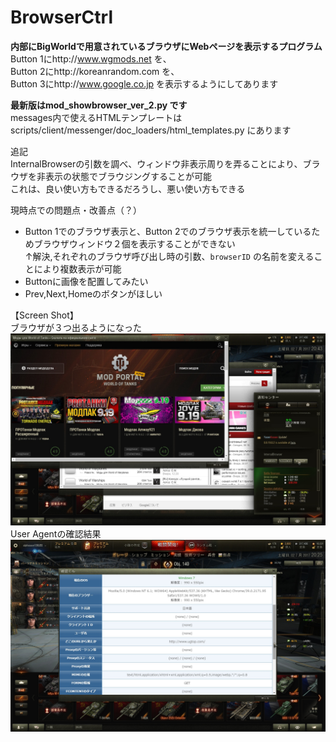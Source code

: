 # BrowserCtrl
<b>内部にBigWorldで用意されているブラウザにWebページを表示するプログラム</b>  
Button 1にhttp://www.wgmods.net を、  
Button 2にhttp://koreanrandom.com を、  
Button 3にhttp://www.google.co.jp を表示するようにしてあります  

<b>最新版はmod_showbrowser_ver_2.py です</b>  
messages内で使えるHTMLテンプレートはscripts/client/messenger/doc_loaders/html_templates.py にあります  

追記  
InternalBrowserの引数を調べ、ウィンドウ非表示周りを弄ることにより、ブラウザを非表示の状態でブラウジングすることが可能  
これは、良い使い方もできるだろうし、悪い使い方もできる  

現時点での問題点・改善点（？）  
- Button 1でのブラウザ表示と、Button 2でのブラウザ表示を統一しているためブラウザウィンドウ２個を表示することができない  
↑解決,それぞれのブラウザ呼び出し時の引数、`browserID` の名前を変えることにより複数表示が可能
- Buttonに画像を配置してみたい  
- Prev,Next,Homeのボタンがほしい  

【Screen Shot】  
ブラウザが３つ出るようになった![image_browser](image/shot_330.jpg)
User Agentの確認結果![image UserAgent](image/shot_329.jpg)
